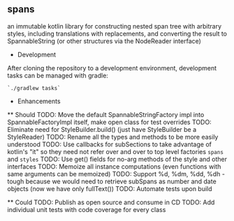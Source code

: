 spans
-----

an immutable kotlin library for constructing nested span tree with arbitrary styles, including
translations with replacements, and converting the result to SpannableString (or other structures via
the NodeReader interface)

* Development

After cloning the repository to a development environment, development tasks can be managed with gradle:

    `./gradlew tasks`

* Enhancements

** Should
TODO: Move the default SpannableStringFactory impl into SpannableFactoryImpl itself, make open class for test overrides
TODO: Eliminate need for StyleBuilder.build() (just have StyleBuilder be a StyleReader)
TODO: Rename all the types and methods to be more easily understood
TODO: Use callbacks for subSections to take advantage of kotlin's "it" so they need not refer over and over to top level factories `spans` and `styles`
TODO: Use get() fields for no-arg methods of the style and other interfaces
TODO: Memoize all instance computations (even functions with same arguments can be memoized)
TODO: Support %d, %dm, %dd, %dh - tough because we would need to retrieve subSpans as number and date objects (now we have only fullText())
TODO: Automate tests upon build

** Could
TODO: Publish as open source and consume in CD
TODO: Add individual unit tests with code coverage for every class